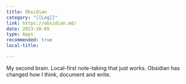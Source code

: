 ```yaml
---
title: Obsidian  
category: "[[Log]]"  
link: https://obsidian.md/  
date: 2023-10-05  
type: Apps  
recommended: true
local-title:  

---
```

My second brain. Local-first note-taking that just works. Obsidian has changed how I think, document and write.
